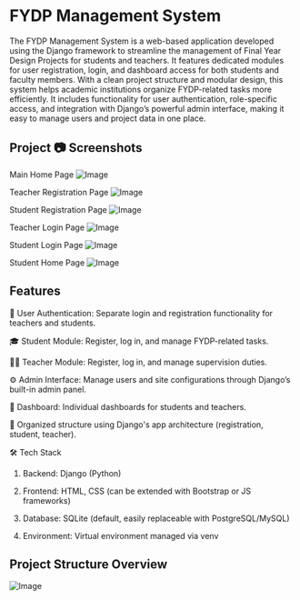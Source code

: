 # FYDP Management System
The FYDP Management System is a web-based application developed using the Django framework to streamline the management of Final Year Design Projects for students and teachers. It features dedicated modules for user registration, login, and dashboard access for both students and faculty members. With a clean project structure and modular design, this system helps academic institutions organize FYDP-related tasks more efficiently. It includes functionality for user authentication, role-specific access, and integration with Django’s powerful admin interface, making it easy to manage users and project data in one place.

## Project 📷 Screenshots
Main Home Page
![Image](https://github.com/user-attachments/assets/43786a52-2b88-47be-98b5-8c858bb467db)

Teacher Registration Page
![Image](https://github.com/user-attachments/assets/c1cf6188-c404-4ffe-b19b-fb430e5b8ea8)

Student Registration Page
![Image](https://github.com/user-attachments/assets/e1651914-9b60-4c52-854a-b88e3ddb26b1)

Teacher Login Page
![Image](https://github.com/user-attachments/assets/0e1dc5e9-5f34-4b53-b04d-d12f23e94e8a)

Student Login Page
![Image](https://github.com/user-attachments/assets/0a9abc13-d2f3-4589-8aa4-5dfc0fd1647f)

Student Home Page
![Image](https://github.com/user-attachments/assets/0246d8f2-a3ca-4556-bb47-afd5908940a2)


## Features
🔐 User Authentication: Separate login and registration functionality for teachers and students.

🎓 Student Module: Register, log in, and manage FYDP-related tasks.

👨‍🏫 Teacher Module: Register, log in, and manage supervision duties.

⚙️ Admin Interface: Manage users and site configurations through Django’s built-in admin panel.

🧭 Dashboard: Individual dashboards for students and teachers.

📁 Organized structure using Django's app architecture (registration, student, teacher).

🛠️ Tech Stack

1. Backend: Django (Python)

2. Frontend: HTML, CSS (can be extended with Bootstrap or JS frameworks)

3. Database: SQLite (default, easily replaceable with PostgreSQL/MySQL)

4. Environment: Virtual environment managed via venv

## Project Structure Overview

![Image](https://github.com/user-attachments/assets/953df7b2-0ef9-4493-87eb-29740dfb8f3f)
